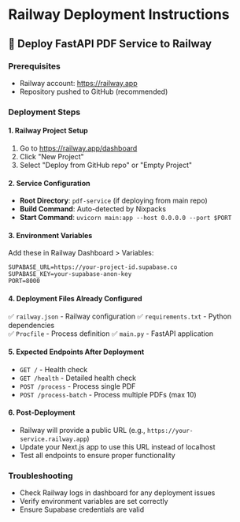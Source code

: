 # Railway Deployment Instructions

## 🚀 Deploy FastAPI PDF Service to Railway

### Prerequisites
- Railway account: https://railway.app
- Repository pushed to GitHub (recommended)

### Deployment Steps

#### 1. Railway Project Setup
1. Go to https://railway.app/dashboard
2. Click "New Project"
3. Select "Deploy from GitHub repo" or "Empty Project"

#### 2. Service Configuration
- **Root Directory**: `pdf-service` (if deploying from main repo)
- **Build Command**: Auto-detected by Nixpacks
- **Start Command**: `uvicorn main:app --host 0.0.0.0 --port $PORT`

#### 3. Environment Variables
Add these in Railway Dashboard > Variables:

```
SUPABASE_URL=https://your-project-id.supabase.co
SUPABASE_KEY=your-supabase-anon-key
PORT=8000
```

#### 4. Deployment Files Already Configured
✅ `railway.json` - Railway configuration
✅ `requirements.txt` - Python dependencies  
✅ `Procfile` - Process definition
✅ `main.py` - FastAPI application

#### 5. Expected Endpoints After Deployment
- `GET /` - Health check
- `GET /health` - Detailed health check
- `POST /process` - Process single PDF
- `POST /process-batch` - Process multiple PDFs (max 10)

#### 6. Post-Deployment
- Railway will provide a public URL (e.g., `https://your-service.railway.app`)
- Update your Next.js app to use this URL instead of localhost
- Test all endpoints to ensure proper functionality

### Troubleshooting
- Check Railway logs in dashboard for any deployment issues
- Verify environment variables are set correctly
- Ensure Supabase credentials are valid